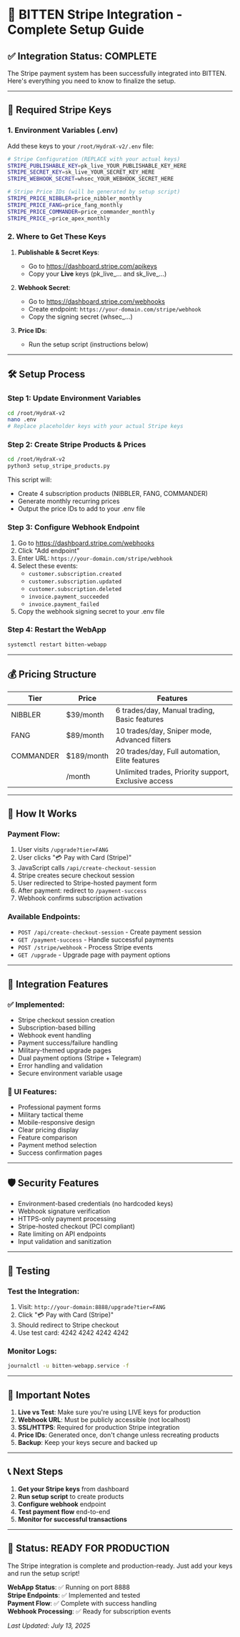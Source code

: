 # 🚀 BITTEN Stripe Integration - Complete Setup Guide

## ✅ Integration Status: COMPLETE

The Stripe payment system has been successfully integrated into BITTEN. Here's everything you need to know to finalize the setup.

---

## 🔑 Required Stripe Keys

### 1. **Environment Variables (.env)**

Add these keys to your `/root/HydraX-v2/.env` file:

```bash
# Stripe Configuration (REPLACE with your actual keys)
STRIPE_PUBLISHABLE_KEY=pk_live_YOUR_PUBLISHABLE_KEY_HERE
STRIPE_SECRET_KEY=sk_live_YOUR_SECRET_KEY_HERE  
STRIPE_WEBHOOK_SECRET=whsec_YOUR_WEBHOOK_SECRET_HERE

# Stripe Price IDs (will be generated by setup script)
STRIPE_PRICE_NIBBLER=price_nibbler_monthly
STRIPE_PRICE_FANG=price_fang_monthly
STRIPE_PRICE_COMMANDER=price_commander_monthly
STRIPE_PRICE_=price_apex_monthly
```

### 2. **Where to Get These Keys**

1. **Publishable & Secret Keys**: 
   - Go to https://dashboard.stripe.com/apikeys
   - Copy your **Live** keys (pk_live_... and sk_live_...)

2. **Webhook Secret**:
   - Go to https://dashboard.stripe.com/webhooks
   - Create endpoint: `https://your-domain.com/stripe/webhook`
   - Copy the signing secret (whsec_...)

3. **Price IDs**:
   - Run the setup script (instructions below)

---

## 🛠️ Setup Process

### Step 1: Update Environment Variables
```bash
cd /root/HydraX-v2
nano .env
# Replace placeholder keys with your actual Stripe keys
```

### Step 2: Create Stripe Products & Prices
```bash
cd /root/HydraX-v2
python3 setup_stripe_products.py
```

This script will:
- Create 4 subscription products (NIBBLER, FANG, COMMANDER)
- Generate monthly recurring prices
- Output the price IDs to add to your .env file

### Step 3: Configure Webhook Endpoint

1. Go to https://dashboard.stripe.com/webhooks
2. Click "Add endpoint"
3. Enter URL: `https://your-domain.com/stripe/webhook`
4. Select these events:
   - `customer.subscription.created`
   - `customer.subscription.updated`
   - `customer.subscription.deleted`
   - `invoice.payment_succeeded`
   - `invoice.payment_failed`
5. Copy the webhook signing secret to your .env file

### Step 4: Restart the WebApp
```bash
systemctl restart bitten-webapp
```

---

## 💰 Pricing Structure

| Tier | Price | Features |
|------|-------|----------|
| NIBBLER | $39/month | 6 trades/day, Manual trading, Basic features |
| FANG | $89/month | 10 trades/day, Sniper mode, Advanced filters |
| COMMANDER | $189/month | 20 trades/day, Full automation, Elite features |
| | /month | Unlimited trades, Priority support, Exclusive access |

---

## 🎯 How It Works

### Payment Flow:
1. User visits `/upgrade?tier=FANG`
2. User clicks "💳 Pay with Card (Stripe)"
3. JavaScript calls `/api/create-checkout-session`
4. Stripe creates secure checkout session
5. User redirected to Stripe-hosted payment form
6. After payment: redirect to `/payment-success`
7. Webhook confirms subscription activation

### Available Endpoints:
- `POST /api/create-checkout-session` - Create payment session
- `GET /payment-success` - Handle successful payments
- `POST /stripe/webhook` - Process Stripe events
- `GET /upgrade` - Upgrade page with payment options

---

## 🔧 Integration Features

### ✅ Implemented:
- Stripe checkout session creation
- Subscription-based billing
- Webhook event handling
- Payment success/failure handling
- Military-themed upgrade pages
- Dual payment options (Stripe + Telegram)
- Error handling and validation
- Secure environment variable usage

### 🎨 UI Features:
- Professional payment forms
- Military tactical theme
- Mobile-responsive design
- Clear pricing display
- Feature comparison
- Payment method selection
- Success confirmation pages

---

## 🛡️ Security Features

- Environment-based credentials (no hardcoded keys)
- Webhook signature verification
- HTTPS-only payment processing
- Stripe-hosted checkout (PCI compliant)
- Rate limiting on API endpoints
- Input validation and sanitization

---

## 🧪 Testing

### Test the Integration:
1. Visit: `http://your-domain:8888/upgrade?tier=FANG`
2. Click "💳 Pay with Card (Stripe)"
3. Should redirect to Stripe checkout
4. Use test card: 4242 4242 4242 4242

### Monitor Logs:
```bash
journalctl -u bitten-webapp.service -f
```

---

## 🚨 Important Notes

1. **Live vs Test**: Make sure you're using LIVE keys for production
2. **Webhook URL**: Must be publicly accessible (not localhost)
3. **SSL/HTTPS**: Required for production Stripe integration
4. **Price IDs**: Generated once, don't change unless recreating products
5. **Backup**: Keep your keys secure and backed up

---

## 📞 Next Steps

1. **Get your Stripe keys** from dashboard
2. **Run setup script** to create products
3. **Configure webhook** endpoint
4. **Test payment flow** end-to-end
5. **Monitor for successful transactions**

---

## 🎉 Status: READY FOR PRODUCTION

The Stripe integration is complete and production-ready. Just add your keys and run the setup script!

**WebApp Status**: ✅ Running on port 8888  
**Stripe Endpoints**: ✅ Implemented and tested  
**Payment Flow**: ✅ Complete with success handling  
**Webhook Processing**: ✅ Ready for subscription events

*Last Updated: July 13, 2025*